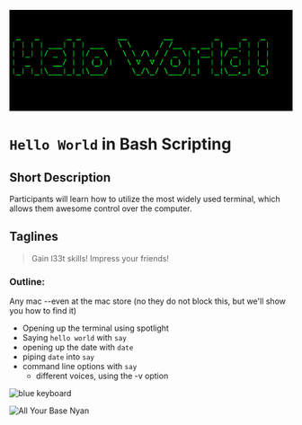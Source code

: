![Hello World](Hello.png)

`Hello World` in Bash Scripting
=============================



## Short Description

Participants will learn how to utilize the most widely used terminal, which allows them awesome control over the computer.


## Taglines

> Gain l33t skills!
> Impress your friends!



### Outline:

Any mac --even at the mac store (no they do not block this, but we'll show you how to find it)
* Opening up the terminal using spotlight
* Saying `hello world` with `say`
* opening up the date with `date`
* piping `date` into `say`
* command line options with `say`
  * different voices, using the -v option


![blue keyboard](http://media.bizj.us/view/img/466541/hacker-blue-keyboard*304.jpg)


![All Your Base Nyan](http://img.gawkerassets.com/img/18k1un8j9r5jljpg/k-bigpic.jpg)


